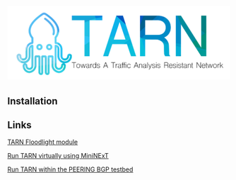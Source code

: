 ![TARN](docs/TARNLogo.png) 
====================================

Installation
---------------

Links
---------------
[TARN Floodlight module](https://github.com/geddings/TARN/tree/cleanup/src/main/java/net/floodlightcontroller/tarn)

[Run TARN virtually using MiniNExT](https://github.com/OpenFlow-Clemson/EAGERProject)

[Run TARN within the PEERING BGP testbed](https://peering.usc.edu)